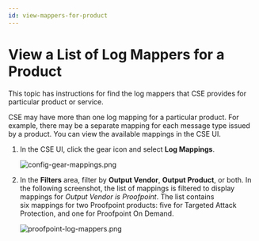 ```yaml
---
id: view-mappers-for-product
---
```


# View a List of Log Mappers for a Product

This topic has instructions for find the log mappers that CSE provides for particular product or service.

CSE may have more than one log mapping for a particular product. For example, there may be a separate mapping for each message type issued by a product. You can view the available mappings in the CSE UI.

1. In the CSE UI, click the gear icon and select **Log Mappings**.  

    ![config-gear-mappings.png](/img/cloud-siem-enterprise/config-gear-mappings.png)

1. In the **Filters** area, filter by **Output Vendor**, **Output Product**, or both. In the following screenshot, the list of mappings is filtered to display mappings for *Output Vendor is Proofpoint*. The list contains six mappings for two Proofpoint products: five for Targeted Attack Protection, and one for Proofpoint On Demand.   

    ![proofpoint-log-mappers.png](/img/cloud-siem-enterprise/proofpoint-log-mappers.png)
